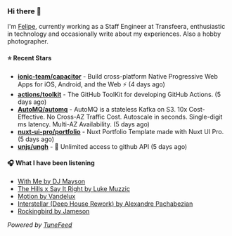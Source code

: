 ### Hi there 👋

I'm [Felipe](https://felipevm.com), currently working as a Staff Engineer at Transfeera, enthusiastic in technology and occasionally write about my experiences. Also a hobby photographer.

#### ⭐ Recent Stars
- **[ionic-team/capacitor](https://github.com/ionic-team/capacitor)** - Build cross-platform Native Progressive Web Apps for iOS, Android, and the Web ⚡️ (4 days ago)
- **[actions/toolkit](https://github.com/actions/toolkit)** - The GitHub ToolKit for developing GitHub Actions. (5 days ago)
- **[AutoMQ/automq](https://github.com/AutoMQ/automq)** - AutoMQ is a stateless Kafka on S3. 10x Cost-Effective. No Cross-AZ Traffic Cost. Autoscale in seconds. Single-digit ms latency. Multi-AZ Availability. (5 days ago)
- **[nuxt-ui-pro/portfolio](https://github.com/nuxt-ui-pro/portfolio)** - Nuxt Portfolio Template made with Nuxt UI Pro. (5 days ago)
- **[unjs/ungh](https://github.com/unjs/ungh)** - 🐙 Unlimited access to github API (5 days ago)

#### 🎧 What I have been listening
- [With Me by DJ Mayson](https://open.spotify.com/track/60ITGJAhpM9UOTv9Kb8ytJ)
- [The Hills x Say It Right by Luke Muzzic](https://open.spotify.com/track/2IHcQScgtH5ub5TdjmStHQ)
- [Motion by Vandelux](https://open.spotify.com/track/78vBw8siHaT9TcI5cls1iM)
- [Interstellar (Deep House Rework) by Alexandre Pachabezian](https://open.spotify.com/track/0wPVHjSezP3fyF97VUa5PW)
- [Rockingbird by Jameson](https://open.spotify.com/track/2x4c9BD2SOhddb5KDQ4yym)

_Powered by [TuneFeed](https://tunefeed.app?ref=github.com)_
